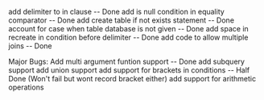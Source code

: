 add delimiter to in clause -- Done
add is null condition in equality comparator -- Done
add create table if not exists statement -- Done
account for case when table database is not given -- Done
add space in recreate in condition before delimiter -- Done
add code to allow multiple joins -- Done

Major Bugs:
Add multi argument funtion support -- Done
add subquery support
add union support
add support for brackets in conditions -- Half Done (Won't fail but wont record bracket either)
add support for arithmetic operations 